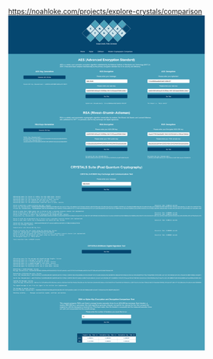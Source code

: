 https://noahloke.com/projects/explore-crystals/comparison
<img width="400" src="Screenshots/demo.png">
